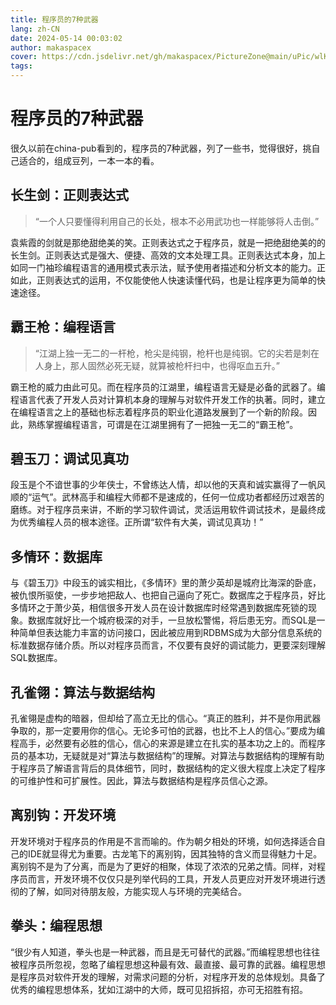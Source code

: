 ```yaml
---
title: 程序员的7种武器
lang: zh-CN
date: 2024-05-14 00:03:02
author: makaspacex
cover: https://cdn.jsdelivr.net/gh/makaspacex/PictureZone@main/uPic/wlKC6y.png
tags:
---
```


# 程序员的7种武器

很久以前在china-pub看到的，程序员的7种武器，列了一些书，觉得很好，挑自己适合的，组成豆列，一本一本的看。

## 长生剑：正则表达式
>“一个人只要懂得利用自己的长处，根本不必用武功也一样能够将人击倒。”

袁紫霞的剑就是那绝甜绝美的笑。正则表达式之于程序员，就是一把绝甜绝美的的长生剑。正则表达式是强大、便捷、高效的文本处理工具。正则表达式本身，加上如同一门袖珍编程语言的通用模式表示法，赋予使用者描述和分析文本的能力。正如此，正则表达式的运用，不仅能使他人快速读懂代码，也是让程序更为简单的快速途径。

## 霸王枪：编程语言
> “江湖上独一无二的一杆枪，枪尖是纯钢，枪杆也是纯钢。它的尖若是刺在人身上，那人固然必死无疑，就算被枪杆扫中，也得呕血五升。”
>
霸王枪的威力由此可见。而在程序员的江湖里，编程语言无疑是必备的武器了。编程语言代表了开发人员对计算机本身的理解与对软件开发工作的执著。同时，建立在编程语言之上的基础也标志着程序员的职业化道路发展到了一个新的阶段。因此，熟练掌握编程语言，可谓是在江湖里拥有了一把独一无二的“霸王枪”。

## 碧玉刀：调试见真功
段玉是个不谙世事的少年侠士，不曾练达人情，却以他的天真和诚实赢得了一帆风顺的“运气”。武林高手和编程大师都不是速成的，任何一位成功者都经历过艰苦的磨练。对于程序员来讲，不断的学习软件调试，灵活运用软件调试技术，是最终成为优秀编程人员的根本途径。正所谓“软件有大美，调试见真功！”

## 多情环：数据库
与《碧玉刀》中段玉的诚实相比，《多情环》里的萧少英却是城府比海深的卧底，被仇恨所驱使，一步步地把敌人、也把自己逼向了死亡。数据库之于程序员，好比多情环之于萧少英，相信很多开发人员在设计数据库时经常遇到数据库死锁的现象。数据库就好比一个城府极深的对手，一旦放松警惕，将后患无穷。而SQL是一种简单但表达能力丰富的访问接口，因此被应用到RDBMS成为大部分信息系统的标准数据存储介质。所以对程序员而言，不仅要有良好的调试能力，更要深刻理解SQL数据库。

## 孔雀翎：算法与数据结构
孔雀翎是虚构的暗器，但却给了高立无比的信心。“真正的胜利，并不是你用武器争取的，那一定要用你的信心。无论多可怕的武器，也比不上人的信心。”要成为编程高手，必然要有必胜的信心，信心的来源是建立在扎实的基本功之上的。而程序员的基本功，无疑就是对“算法与数据结构”的理解。对算法与数据结构的理解有助于程序员了解语言背后的具体细节，同时，数据结构的定义很大程度上决定了程序的可维护性和可扩展性。因此，算法与数据结构是程序员信心之源。

## 离别钩：开发环境
开发环境对于程序员的作用是不言而喻的。作为朝夕相处的环境，如何选择适合自己的IDE就显得尤为重要。古龙笔下的离别钩，因其独特的含义而显得魅力十足。离别钩不是为了分离，而是为了更好的相聚，体现了浓浓的兄弟之情。同样，对程序员而言，开发环境不仅仅只是列举代码的工具，开发人员更应对开发环境进行透彻的了解，如同对待朋友般，方能实现人与环境的完美结合。

## 拳头：编程思想
“很少有人知道，拳头也是一种武器，而且是无可替代的武器。”而编程思想也往往被程序员所忽视，忽略了编程思想这种最有效、最直接、最可靠的武器。编程思想是程序员对软件开发的理解，对需求问题的分析，对程序开发的总体规划。具备了优秀的编程思想体系，犹如江湖中的大师，既可见招拆招，亦可无招胜有招。